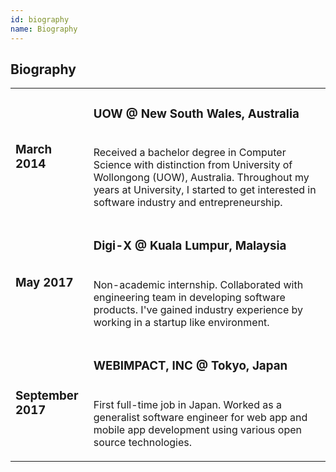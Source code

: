```yaml
---
id: biography
name: Biography
---
```


<section>

<h2><strong>Biography</strong></h2>

<div class="biography">
  <table>
    <tr>
      <td class="rowspan" rowspan="2">
        <div class="date">
          <h3><strong>March 2014</strong></h3>
        </div>
      </td>
      <td>
        <h3><strong>UOW @ New South Wales, Australia</strong></h3>
      </td>
    </tr>
    <tr>
      <td>
        <p>
          Received a bachelor degree in Computer Science with distinction from University of Wollongong (UOW), Australia. Throughout my years at University, I started to get interested in software industry and entrepreneurship.
        </p>
      </td>
    </tr>
    <tr>
      <td class="rowspan" rowspan="2">
        <div class="date">
          <h3><strong>May 2017</strong></h3>
        </div>
      </td>
      <td>
        <h3><strong>Digi-X @ Kuala Lumpur, Malaysia</strong></h3>
      </td>
    </tr>
    <tr>
      <td>
        <p>
          Non-academic internship. Collaborated with engineering team in developing software products. I've gained industry experience by working in a startup like environment.
        </p>
      </td>
    </tr>
    <tr>
      <td class="rowspan" rowspan="2">
        <div class="date">
          <h3><strong>September 2017</strong></h3>
        </div>
      </td>
      <td>
        <h3><strong>WEBIMPACT, INC @ Tokyo, Japan</strong></h3>
      </td>
    </tr>
    <tr>
      <td>
        <p>
          First full-time job in Japan. Worked as a generalist software engineer for web app and mobile app development using various open source technologies.
        </p>
      </td>
    </tr>
  </table>
</div>

</section>